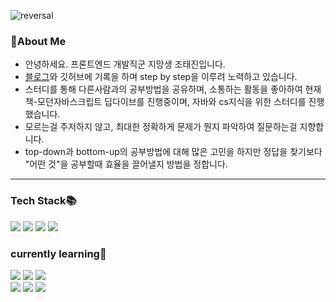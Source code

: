
![reversal](https://capsule-render.vercel.app/api?type=waving&customColorList=0,2,2,5,30&height=180&section=header&text=안녕하세요!%20조태진입니다!%20&fontSize=32&animation=fadeIn%fontAlignY=50&fontColor=ffffff)


 <h3>💬About Me </h3>
  <ul>
   <li>안녕하세요. 프론트엔드 개발직군 지망생 조태진입니다. </li>
   <li><a href="https://velog.io/@samuel_">블로그</a>와 깃허브에 기록을 하며 step by step을 이루려 노력하고 있습니다.</li>
   <li>스터디를 통해 다른사람과의 공부방법을 공유하며, 소통하는 활동을 좋아하여 현재 책-모던자바스크립트 딥다이브를 진행중이며, 자바와 cs지식을 위한 스터디를 진행 했습니다. </li>
   <li>모르는걸 주저하지 않고, 최대한 정확하게 문제가 뭔지 파악하여 질문하는걸 지향합니다. </li>
   <li>top-down과 bottom-up의 공부방법에 대해 많은 고민을 하지만 정답을 찾기보다 "어떤 것"을 공부할때 효율을 끌어낼지 방법을 정합니다. </li>
  </ul>
<!--   <div>
  <a href="https://velog.io/@samuel_">
  <img widh="48px" src="https://img.shields.io/badge/Velog%20-11B48A?style=flat-square&logo=Vimeo&logoColor=white&link=https://velog.io/@samuel_"/>
</a>
</div> -->

<hr/>

 ### Tech Stack📚
 <div>
<img src="https://img.shields.io/badge/HTML5-red?style=flat-square&textColor=black&logo=HTML5&logoColor=white"/> 
<img src="https://img.shields.io/badge/CSS3-blue?style=flat-square&textColor=black&logo=CSS3&logoColor=white"/>
<img src="https://img.shields.io/badge/JavaScript-yellow?style=flat-square&textColor=black&logo=JavaScript&logoColor=white"/>
<img src="https://img.shields.io/badge/React-61DAFB?style=flat-square&textColor=black&logo=React&logoColor=white"/>
</div>
 <h3> currently learning🌱</h3>
<div>
 <img src="https://img.shields.io/badge/styled-components-DB7093?style=flat-square&textColor=black&logo=styled-components&logoColor=white"/>
 <img src="https://img.shields.io/badge/Git-F05032?style=flat-square&textColor=black&logo=Git&logoColor=white"/>
 <img src="https://img.shields.io/badge/Next.js-000000?style=flat-square&textColor=black&logo=Next.js&logoColor=white"/>
 <br/>
 <img src="https://img.shields.io/badge/Redux-764ABC?style=flat-square&textColor=black&logo=Redux&logoColor=white"/>
 <img src="https://img.shields.io/badge/TypeScript-3178c6?style=flat-square&textColor=black&logo=TypeScript&logoColor=white"/>
 <img src="https://img.shields.io/badge/The Algorithms-00bcb4?style=flat-square&textColor=black&logo=The Algorithms&logoColor=white"/>
</div>




<!--
**TaejinJ/TaejinJ** is a ✨ _special_ ✨ repository because its `README.md` (this file) appears on your GitHub profile.

Here are some ideas to get you started:

- 🔭 I’m currently working on ...
- 🌱 I’m currently learning ...
- 👯 I’m looking to collaborate on ...
- 🤔 I’m looking for help with ...
- 💬 Ask me about ...
- 📫 How to reach me: ...
- 😄 Pronouns: ...
- ⚡ Fun fact: ...
-->
